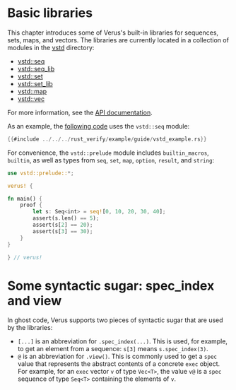 # Basic libraries

This chapter introduces some of Verus's built-in libraries for sequences, sets, maps, and vectors.
The libraries are currently located in a collection of modules
in the [vstd](https://github.com/verus-lang/verus/tree/main/source/vstd/) directory:
- [vstd::seq](https://github.com/verus-lang/verus/tree/main/source/vstd/seq.rs)
- [vstd::seq_lib](https://github.com/verus-lang/verus/tree/main/source/vstd/seq_lib.rs)
- [vstd::set](https://github.com/verus-lang/verus/tree/main/source/vstd/set.rs)
- [vstd::set_lib](https://github.com/verus-lang/verus/tree/main/source/vstd/set_lib.rs)
- [vstd::map](https://github.com/verus-lang/verus/tree/main/source/vstd/map.rs)
- [vstd::vec](https://github.com/verus-lang/verus/tree/main/source/vstd/vec.rs)

For more information,
see the [API documentation](https://verus-lang.github.io/verus/verusdoc/vstd/index.html).

As an example, the [following code](https://github.com/verus-lang/verus/tree/main/source/rust_verify/example/guide/vstd_example.rs)
uses the `vstd::seq` module:

```rust
{{#include ../../../rust_verify/example/guide/vstd_example.rs}}
```

For convenience, the `vstd::prelude` module includes `builtin_macros`, `builtin`,
as well as types from `seq`, `set`, `map`, `option`, `result`, and `string`:

```rust
use vstd::prelude::*;

verus! {

fn main() {
    proof {
        let s: Seq<int> = seq![0, 10, 20, 30, 40];
        assert(s.len() == 5);
        assert(s[2] == 20);
        assert(s[3] == 30);
    }
}

} // verus!
```

# Some syntactic sugar: spec_index and view

In ghost code, Verus supports two pieces of syntactic sugar that are used by the libraries:
- `[...]` is an abbreviation for `.spec_index(...)`.
  This is used, for example, to get an element from a sequence: `s[3]` means `s.spec_index(3)`.
- `@` is an abbreviation for `.view()`.
  This is commonly used to get a `spec` value
  that represents the abstract contents of a concrete `exec` object.
  For example, for an `exec` vector `v` of type `Vec<T>`, the value `v@` is a `spec` sequence
  of type `Seq<T>` containing the elements of `v`.
